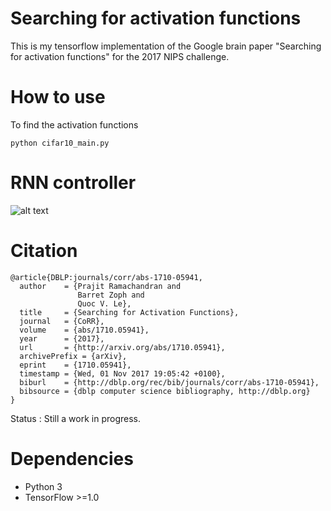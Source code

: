 # Searching for activation functions 

This is my tensorflow implementation of the Google brain paper "Searching for activation functions" for the 2017 NIPS challenge. 

# How to use 

To find the activation functions
```
python cifar10_main.py
```

# RNN controller 

![alt text](https://github.com/Neoanarika/Searching-for-activation-functions/blob/master/img/Rnn.png)
# Citation
```
@article{DBLP:journals/corr/abs-1710-05941,
  author    = {Prajit Ramachandran and
               Barret Zoph and
               Quoc V. Le},
  title     = {Searching for Activation Functions},
  journal   = {CoRR},
  volume    = {abs/1710.05941},
  year      = {2017},
  url       = {http://arxiv.org/abs/1710.05941},
  archivePrefix = {arXiv},
  eprint    = {1710.05941},
  timestamp = {Wed, 01 Nov 2017 19:05:42 +0100},
  biburl    = {http://dblp.org/rec/bib/journals/corr/abs-1710-05941},
  bibsource = {dblp computer science bibliography, http://dblp.org}
}
```
Status : Still a work in progress.

# Dependencies 

- Python 3
- TensorFlow >=1.0


